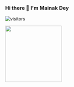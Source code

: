 ### Hi there 👋 I'm Mainak Dey 
![visitors](https://visitor-badge.glitch.me/badge?page_id=${Mainakdey1}.${Mainakdey1})

<img height="180em" src="https://github-readme-stats.vercel.app/api?username=Mainakdey1&show_icons=true&hide_border=true&&count_private=true&include_all_commits=true" />

<!--START_SECTION:waka--> <!--END_SECTION:waka-->




